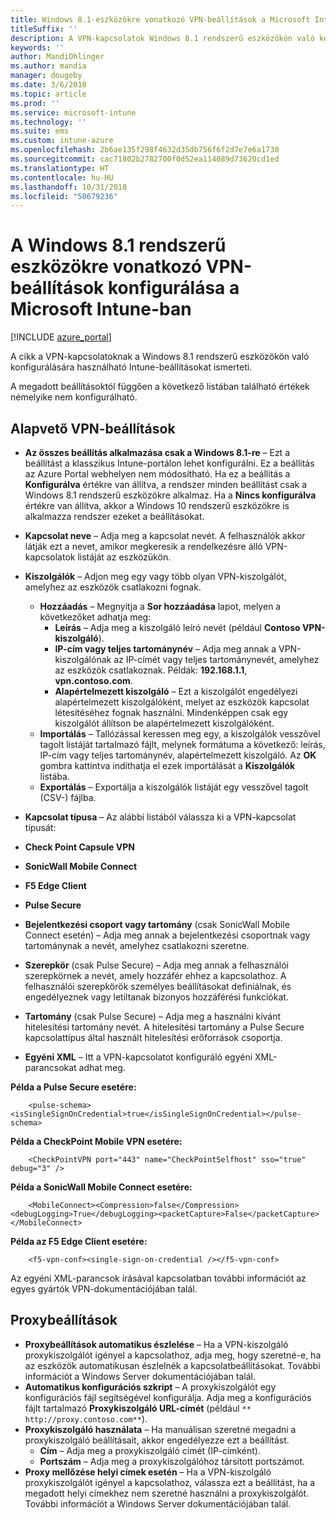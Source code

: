 ```yaml
---
title: Windows 8.1-eszközökre vonatkozó VPN-beállítások a Microsoft Intune-ban
titleSuffix: ''
description: A VPN-kapcsolatok Windows 8.1 rendszerű eszközökön való konfigurálásához használható Intune-beállítások ismertetése.
keywords: ''
author: MandiOhlinger
ms.author: mandia
manager: dougeby
ms.date: 3/6/2018
ms.topic: article
ms.prod: ''
ms.service: microsoft-intune
ms.technology: ''
ms.suite: ems
ms.custom: intune-azure
ms.openlocfilehash: 2b6ae135f298f4632d35db756f6f2d7e7e6a1730
ms.sourcegitcommit: cac71802b2782700f0d52ea114089d73620cd1ed
ms.translationtype: HT
ms.contentlocale: hu-HU
ms.lasthandoff: 10/31/2018
ms.locfileid: "50679236"
---
```

# <a name="configure-vpn-settings-in-microsoft-intune-for-devices-running-windows-81"></a>A Windows 8.1 rendszerű eszközökre vonatkozó VPN-beállítások konfigurálása a Microsoft Intune-ban

[!INCLUDE [azure_portal](./includes/azure_portal.md)]

A cikk a VPN-kapcsolatoknak a Windows 8.1 rendszerű eszközökön való konfigurálására használható Intune-beállításokat ismerteti.

A megadott beállításoktól függően a következő listában található értékek némelyike nem konfigurálható.

## <a name="base-vpn-settings"></a>Alapvető VPN-beállítások


- **Az összes beállítás alkalmazása csak a Windows 8.1-re** – Ezt a beállítást a klasszikus Intune-portálon lehet konfigurálni. Ez a beállítás az Azure Portal webhelyen nem módosítható. Ha ez a beállítás a **Konfigurálva** értékre van állítva, a rendszer minden beállítást csak a Windows 8.1 rendszerű eszközökre alkalmaz. Ha a **Nincs konfigurálva** értékre van állítva, akkor a Windows 10 rendszerű eszközökre is alkalmazza rendszer ezeket a beállításokat.
- **Kapcsolat neve** – Adja meg a kapcsolat nevét. A felhasználók akkor látják ezt a nevet, amikor megkeresik a rendelkezésre álló VPN-kapcsolatok listáját az eszközükön.
- **Kiszolgálók** – Adjon meg egy vagy több olyan VPN-kiszolgálót, amelyhez az eszközök csatlakozni fognak.
    - **Hozzáadás** – Megnyitja a **Sor hozzáadása** lapot, melyen a következőket adhatja meg:
        - **Leírás** – Adja meg a kiszolgáló leíró nevét (például **Contoso VPN-kiszolgáló**).
        - **IP-cím vagy teljes tartománynév** – Adja meg annak a VPN-kiszolgálónak az IP-címét vagy teljes tartománynevét, amelyhez az eszközök csatlakoznak. Példák: **192.168.1.1**, **vpn.contoso.com**.
        - **Alapértelmezett kiszolgáló** – Ezt a kiszolgálót engedélyezi alapértelmezett kiszolgálóként, melyet az eszközök kapcsolat létesítéséhez fognak használni. Mindenképpen csak egy kiszolgálót állítson be alapértelmezett kiszolgálóként.
    - **Importálás** – Tallózással keressen meg egy, a kiszolgálók vesszővel tagolt listáját tartalmazó fájlt, melynek formátuma a következő: leírás, IP-cím vagy teljes tartománynév, alapértelmezett kiszolgáló. Az **OK** gombra kattintva indíthatja el ezek importálását a **Kiszolgálók** listába.
    - **Exportálás** – Exportálja a kiszolgálók listáját egy vesszővel tagolt (CSV-) fájlba.

- **Kapcsolat típusa** – Az alábbi listából válassza ki a VPN-kapcsolat típusát:
- **Check Point Capsule VPN**
- **SonicWall Mobile Connect**
- **F5 Edge Client**
- **Pulse Secure**

<!--- **Fingerprint** (Check Point Capsule VPN only) - Specify a string (for example, "Contoso Fingerprint Code") that will be used to verify that the VPN server can be trusted. A fingerprint can be sent to the client so it knows to trust any server that presents the same fingerprint when connecting. If the device doesn’t already have the fingerprint, it will prompt the user to trust the VPN server that they are connecting to while showing the fingerprint. (The user manually verifies the fingerprint and chooses **trust** to connect.) --->

- **Bejelentkezési csoport vagy tartomány** (csak SonicWall Mobile Connect esetén) – Adja meg annak a bejelentkezési csoportnak vagy tartománynak a nevét, amelyhez csatlakozni szeretne.

- **Szerepkör** (csak Pulse Secure) – Adja meg annak a felhasználói szerepkörnek a nevét, amely hozzáfér ehhez a kapcsolathoz. A felhasználói szerepkörök személyes beállításokat definiálnak, és engedélyeznek vagy letiltanak bizonyos hozzáférési funkciókat.

- **Tartomány** (csak Pulse Secure) – Adja meg a használni kívánt hitelesítési tartomány nevét. A hitelesítési tartomány a Pulse Secure kapcsolattípus által használt hitelesítési erőforrások csoportja.


- **Egyéni XML** – Itt a VPN-kapcsolatot konfiguráló egyéni XML-parancsokat adhat meg.

**Példa a Pulse Secure esetére:**

```
    <pulse-schema><isSingleSignOnCredential>true</isSingleSignOnCredential></pulse-schema>
```

**Példa a CheckPoint Mobile VPN esetére:**
```
    <CheckPointVPN port="443" name="CheckPointSelfhost" sso="true" debug="3" />
```

**Példa a SonicWall Mobile Connect esetére:**
```
    <MobileConnect><Compression>false</Compression><debugLogging>True</debugLogging><packetCapture>False</packetCapture></MobileConnect>
```

**Példa az F5 Edge Client esetére:**

```
    <f5-vpn-conf><single-sign-on-credential /></f5-vpn-conf>
```

Az egyéni XML-parancsok írásával kapcsolatban további információt az egyes gyártók VPN-dokumentációjában talál.


## <a name="proxy-settings"></a>Proxybeállítások

- **Proxybeállítások automatikus észlelése** – Ha a VPN-kiszolgáló proxykiszolgálót igényel a kapcsolathoz, adja meg, hogy szeretné-e, ha az eszközök automatikusan észlelnék a kapcsolatbeállításokat. További információt a Windows Server dokumentációjában talál.
- **Automatikus konfigurációs szkript** – A proxykiszolgálót egy konfigurációs fájl segítségével konfigurálja. Adja meg a konfigurációs fájlt tartalmazó **Proxykiszolgáló URL-címét** (például `** http://proxy.contoso.com**`).
- **Proxykiszolgáló használata** – Ha manuálisan szeretné megadni a proxykiszolgáló beállításait, akkor engedélyezze ezt a beállítást.
    - **Cím** – Adja meg a proxykiszolgáló címét (IP-címként).
    - **Portszám** – Adja meg a proxykiszolgálóhoz társított portszámot.
- **Proxy mellőzése helyi címek esetén** – Ha a VPN-kiszolgáló proxykiszolgálót igényel a kapcsolathoz, válassza ezt a beállítást, ha a megadott helyi címekhez nem szeretné használni a proxykiszolgálót. További információt a Windows Server dokumentációjában talál.
